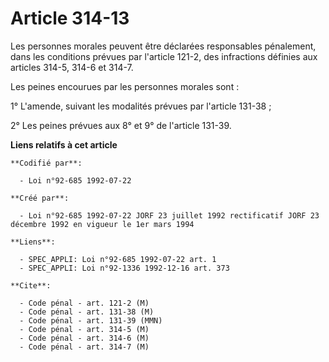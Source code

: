 # Article 314-13

Les personnes morales peuvent être déclarées responsables pénalement, dans les conditions prévues par l'article 121-2, des
infractions définies aux articles 314-5, 314-6 et 314-7.

Les peines encourues par les personnes morales sont :

1° L'amende, suivant les modalités prévues par l'article 131-38 ;

2° Les peines prévues aux 8° et 9° de l'article 131-39.

**Liens relatifs à cet article**

	**Codifié par**:

	  - Loi n°92-685 1992-07-22

	**Créé par**:

	  - Loi n°92-685 1992-07-22 JORF 23 juillet 1992 rectificatif JORF 23 décembre 1992 en vigueur le 1er mars 1994

	**Liens**:

	  - SPEC_APPLI: Loi n°92-685 1992-07-22 art. 1
	  - SPEC_APPLI: Loi n°92-1336 1992-12-16 art. 373

	**Cite**:

	  - Code pénal - art. 121-2 (M)
	  - Code pénal - art. 131-38 (M)
	  - Code pénal - art. 131-39 (MMN)
	  - Code pénal - art. 314-5 (M)
	  - Code pénal - art. 314-6 (M)
	  - Code pénal - art. 314-7 (M)
